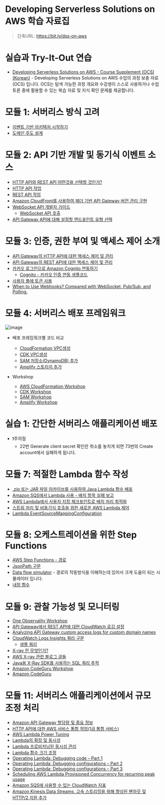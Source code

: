 # Developing Serverless Solutions on AWS 학습 자료집
> 단축URL: https://bit.ly/dss-on-aws

# 실습과 Try-It-Out 연습
- [Developing Serverless Solutions on AWS - Course Supplement (OCS) (Korean)](https://explore.skillbuilder.aws/learn/course/external/view/elearning/9255/developing-serverless-solutions-on-aws-course-supplement-ocs-korean) - Developing Serverless Solutions on AWS 수업의 과정 보충 자료(OCS) 입니다. OCS는 탐색 가능한 과정 개요와 수강생이 스스로 사용하거나 수업 토론 중에 활용할 수 있는 복습 자료 및 지식 확인 문제를 제공합니다.

# 모듈 1: 서버리스 방식 고려

- [이벤트 기반 아키텍처 시작하기](https://aws.amazon.com/ko/blogs/compute/getting-started-with-event-driven-architecture/)
- [도메인 주도 설계](http://www.kyobobook.co.kr/product/detailViewKor.laf?mallGb=KOR&ejkGb=KOR&barcode=9788992939850)

# 모듈 2: API 기반 개발 및 동기식 이벤트 소스

- [HTTP API와 REST API 어떤것을 선택할 것인가?](https://docs.aws.amazon.com/apigateway/latest/developerguide/http-api-vs-rest.html)
- [HTTP API 작업](https://docs.aws.amazon.com/apigateway/latest/developerguide/http-api.html)
- [REST API 작업](https://docs.aws.amazon.com/apigateway/latest/developerguide/apigateway-rest-api.html)
- [Amazon CloudFront를 사용하여 헤더 기반 API Gateway 버전 관리 구현](https://aws.amazon.com/ko/blogs/compute/implementing-header-based-api-gateway-versioning-with-amazon-cloudfront/)
- [WebSocket API 개발자 가이드](https://docs.aws.amazon.com/ko_kr/apigateway/latest/developerguide/apigateway-websocket-api.html)
  - [WebSocket API 호출](https://docs.aws.amazon.com/ko_kr/apigateway/latest/developerguide/apigateway-how-to-call-websocket-api.html)
- [API Gateway API에 대해 설정할 엔드포인트 유형 선택](https://docs.aws.amazon.com/ko_kr/apigateway/latest/developerguide/api-gateway-api-endpoint-types.html)

#  모듈 3: 인증, 권한 부여 및 액세스 제어 소개

- [API Gateway의 HTTP API에 대한 액세스 제어 및 관리](https://docs.aws.amazon.com/ko_kr/apigateway/latest/developerguide/http-api-access-control.html)
- [API Gateway의 REST API에 대한 액세스 제어 및 관리](https://docs.aws.amazon.com/ko_kr/apigateway/latest/developerguide/apigateway-control-access-to-api.html)
- [카카오 로그인으로 Amazon Cognito 연동하기](https://haandol.github.io/2021/01/31/cognito-kakao-login.html)
  - [Cognito - 카카오 인증 연동 생플코드](https://github.com/haandol/cognito-kakao-example)
- [사용자 풀에 토큰 사용](https://docs.aws.amazon.com/ko_kr/cognito/latest/developerguide/amazon-cognito-user-pools-using-tokens-with-identity-providers.html)
- [When to Use Webhooks? Compared with WebSocket, Pub/Sub, and Polling.](https://hookdeck.com/webhooks/guides/when-to-use-webhooks#how-webhooks-work)

# 모듈 4: 서버리스 배포 프레임워크
![image](https://user-images.githubusercontent.com/3435720/167570880-03a77419-e96a-4d30-8b89-b2b90ccde731.png)

- 배포 프레임워크별 코드 비교
  - [CloudFormation VPC생성](https://docs.aws.amazon.com/ko_kr/codebuild/latest/userguide/cloudformation-vpc-template.html)
  - [CDK VPC생성](https://docs.aws.amazon.com/cdk/api/v2/docs/aws-cdk-lib.aws_ec2.Vpc.html)
  - [SAM 저장소(DynamoDB) 추가](https://catalog.us-east-1.prod.workshops.aws/workshops/d21ec850-bab5-4276-af98-a91664f8b161/en-US/make-updates/add-datastore)
  - [Amplify 스토리지 추가](https://docs.amplify.aws/cli/storage/overview/)

- Workshop
  - [AWS CloudFormation Workshop](https://catalog.workshops.aws/cfn101/en-US)
  - [CDK Workshop](https://cdkworkshop.com/)
  - [SAM Workshop](https://catalog.us-east-1.prod.workshops.aws/workshops/d21ec850-bab5-4276-af98-a91664f8b161/en-US)
  - [Amplify Workshop](https://master.d3f5073vvso9t3.amplifyapp.com/)

# 실습 1: 간단한 서버리스 애플리케이션 배포

- ❗주의점
  -  22번 Generate client secret 확인란 취소를 놓치게 되면 73번의 Create account에서 실패하게 됩니다.


# 모듈 7: 적절한 Lambda 함수 작성

- [.zip 또는 JAR 파일 아카이브를 사용하여 Java Lambda 함수 배포](https://docs.aws.amazon.com/ko_kr/lambda/latest/dg/java-package.html)
- [Amazon SQS에서 Lambda 사용 - 배치 항목 실패 보고](https://docs.aws.amazon.com/ko_kr/lambda/latest/dg/with-sqs.html#services-sqs-batchfailurereporting)
- [AWS Lambda에서 사용자 지정 체크포인트로 배치 처리 최적화](https://aws.amazon.com/ko/blogs/compute/optimizing-batch-processing-with-custom-checkpoints-in-aws-lambda/)
- [스트림 처리 및 비동기식 호출을 위한 새로운 AWS Lambda 제어](https://aws.amazon.com/ko/blogs/compute/new-aws-lambda-controls-for-stream-processing-and-asynchronous-invocations/)
- [Lambda EventSourceMappingConfiguration](https://docs.aws.amazon.com/ko_kr/lambda/latest/dg/API_EventSourceMappingConfiguration.html)

# 모듈 8: 오케스트레이션을 위한 Step Functions

- [AWS Step Functions - 경로](https://docs.aws.amazon.com/step-functions/latest/dg/amazon-states-language-paths.html)
- [JsonPath 구문](https://github.com/json-path/JsonPath)
- [Data flow simulator](https://us-east-1.console.aws.amazon.com/states/home?region=us-east-1#/simulator) - 경로의 작동방식을 이해하는데 있어서 크게 도움이 되는 시뮬레이터 입니다.
- [내장 함수](https://docs.aws.amazon.com/step-functions/latest/dg/amazon-states-language-intrinsic-functions.html)

# 모듈 9: 관찰 가능성 및 모니터링

- [One Observality Workshop](https://catalog.workshops.aws/observability/ko-KR)
- [API Gateway에서 REST API에 대한 CloudWatch 로깅 설정](https://docs.aws.amazon.com/ko_kr/apigateway/latest/developerguide/set-up-logging.html)
- [Analyzing API Gateway custom access logs for custom domain names](https://aws.amazon.com/ko/blogs/compute/analyzing-api-gateway-custom-access-logs-for-custom-domain-names/)
- [CloudWatch Logs Insights 쿼리 구문](https://docs.aws.amazon.com/ko_kr/AmazonCloudWatch/latest/logs/CWL_QuerySyntax.html)
  - [샘플 쿼리](https://docs.aws.amazon.com/ko_kr/AmazonCloudWatch/latest/logs/CWL_QuerySyntax-examples.html)
- [X-ray 란 무엇인가?](https://docs.aws.amazon.com/xray/latest/devguide/aws-xray.html)
- [AWS X-ray 관련 블로그 글들](https://aws.amazon.com/ko/blogs/developer/category/developer-tools/aws-x-ray/)
- [Java용 X-Ray SDK를 사용하는 SQL 쿼리 추적](https://docs.aws.amazon.com/ko_kr/xray/latest/devguide/xray-sdk-java-sqlclients.html)
- [Amazon CodeGuru Workshop](https://catalog.us-east-1.prod.workshops.aws/workshops/1786241d-967f-4195-99ef-5716ef485201/en-US/)
- [Amazon CodeGuru](https://aws.amazon.com/ko/codeguru/)

# 모듈 11: 서버리스 애플리케이션에서 규모 조정 처리

- [Amazon API Gateway 할당량 및 중요 정보](https://docs.aws.amazon.com/ko_kr/apigateway/latest/developerguide/limits.html)
- [HTTP API에 대한 AWS 서비스 통합 작업(1급 통합 서비스)](https://docs.aws.amazon.com/ko_kr/apigateway/latest/developerguide/http-api-develop-integrations-aws-services.html)
- [AWS Lambda Power Tuning](https://github.com/alexcasalboni/aws-lambda-power-tuning)
- [Lambda의 확장 및 동시성](https://docs.aws.amazon.com/ko_kr/lambda/latest/operatorguide/scaling-concurrency.html)
- [Lambda 프로비저닝된 동시성 관리](https://docs.aws.amazon.com/ko_kr/lambda/latest/dg/provisioned-concurrency.html)
- [Lambda 함수 크기 조정](https://docs.aws.amazon.com/ko_kr/lambda/latest/dg/invocation-scaling.html)
- [Operating Lambda: Debugging code – Part 1](https://aws.amazon.com/ko/blogs/compute/operating-lambda-debugging-code-part-1/)
- [Operating Lambda: Debugging configurations – Part 2](https://aws.amazon.com/ko/blogs/compute/operating-lambda-debugging-configurations-part-2/)
- [Operating Lambda: Debugging configurations – Part 3](https://aws.amazon.com/ko/blogs/compute/operating-lambda-debugging-integrations-part-3/)
- [Scheduling AWS Lambda Provisioned Concurrency for recurring peak usage](https://aws.amazon.com/ko/blogs/compute/scheduling-aws-lambda-provisioned-concurrency-for-recurring-peak-usage/)
- [Amazon SQS에 사용할 수 있는 CloudWatch 지표](https://docs.aws.amazon.com/ko_kr/AWSSimpleQueueService/latest/SQSDeveloperGuide/sqs-available-cloudwatch-metrics.html)
- [Amazon Kinesis Data Streams, 고속 스트리밍을 위해 향상된 팬아웃 및 HTTP/2 지원 추가](https://aws.amazon.com/ko/blogs/korea/kds-enhanced-fanout/)
